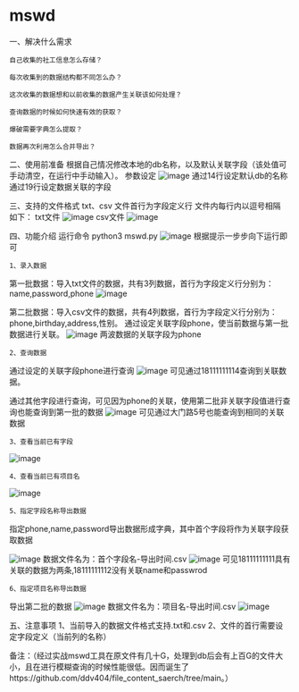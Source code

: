 # mswd
一、解决什么需求

	自己收集的社工信息怎么存储？
	
	每次收集到的数据结构都不同怎么办？
	
	这次收集的数据想和以前收集的数据产生关联该如何处理？
	
	查询数据的时候如何快速有效的获取？
	
	爆破需要字典怎么提取？
	
	数据再次利用怎么合并导出？
	
	
二、使用前准备
	根据自己情况修改本地的db名称，以及默认关联字段（该处值可手动清空，在运行中手动输入）。
	参数设定
![image](img/1.png)
	通过14行设定默认db的名称
	通过19行设定数据关联的字段

三、支持的文件格式
	txt、csv
	文件首行为字段定义行
	文件内每行内以逗号相隔
	如下：
txt文件
![image](img/101.png)
csv文件
![image](img/102.png)

		

四、功能介绍
	运行命令
	python3 mswd.py
![image](img/0.png)
根据提示一步步向下运行即可

	1、录入数据
第一批数据：导入txt文件的数据，共有3列数据，首行为字段定义行分别为：name,password,phone
![image](img/2.png)

第二批数据：导入csv文件的数据，共有4列数据，首行为字段定义行分别为：phone,birthday,address,性别。
通过设定关联字段phone，使当前数据与第一批数据进行关联。
![image](img/3.png)
两波数据的关联字段为phone

	2、查询数据
通过设定的关联字段phone进行查询
![image](img/4.png)
可见通过18111111114查询到关联数据。

通过其他字段进行查询，可见因为phone的关联，使用第二批非关联字段值进行查询也能查询到第一批的数据
![image](img/5.png)
可见通过大门路5号也能查询到相同的关联数据

	3、查看当前已有字段
![image](img/6.png)

	4、查看当前已有项目名
![image](img/7.png)


	5、指定字段名称导出数据
指定phone,name,password导出数据形成字典，其中首个字段将作为关联字段获取数据

![image](img/8.png)
数据文件名为：首个字段名-导出时间.csv
![image](img/9.png)
可见18111111111具有关联的数据为两条,18111111112没有关联name和passwrod


	6、指定项目名称导出数据
导出第二批的数据
![image](img/10.png)
数据文件名为：项目名-导出时间.csv
![image](img/11.png)


五、注意事项
	1、当前导入的数据文件格式支持.txt和.csv
	2、文件的首行需要设定字段定义（当前列的名称）
	

备注：（经过实战mswd工具在原文件有几十G，处理到db后会有上百G的文件大小，且在进行模糊查询的时候性能很低。因而诞生了https://github.com/ddv404/file_content_saerch/tree/main。）
